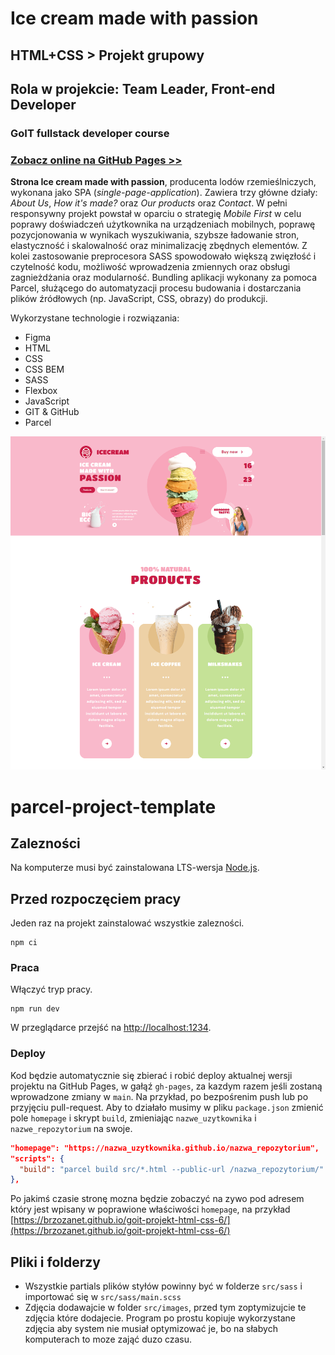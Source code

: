 # Ice cream made with passion

## HTML+CSS > Projekt grupowy

## Rola w projekcie: Team Leader, Front-end Developer

### GoIT fullstack developer course

### [Zobacz online na GitHub Pages >>](https://brzozanet.github.io/goit-projekt-html-css/)

**Strona Ice cream made with passion**, producenta lodów rzemieślniczych, wykonana jako SPA
(_single-page-application_). Zawiera trzy główne działy: _About Us_, _How it's made?_ oraz _Our
products_ oraz _Contact_. W pełni responsywny projekt powstał w oparciu o strategię _Mobile First_ w
celu poprawy doświadczeń użytkownika na urządzeniach mobilnych, poprawę pozycjonowania w wynikach
wyszukiwania, szybsze ładowanie stron, elastyczność i skalowalność oraz minimalizację zbędnych
elementów. Z kolei zastosowanie preprocesora SASS spowodowało większą zwięzłość i czytelność kodu,
możliwość wprowadzenia zmiennych oraz obsługi zagnieżdżania oraz modularność. Bundling aplikacji
wykonany za pomoca Parcel, służącego do automatyzacji procesu budowania i dostarczania plików
źródłowych (np. JavaScript, CSS, obrazy) do produkcji.

Wykorzystane technologie i rozwiązania:

- Figma
- HTML
- CSS
- CSS BEM
- SASS
- Flexbox
- JavaScript
- GIT & GitHub
- Parcel

![Screenshot App](https://raw.githubusercontent.com/brzozanet/goit-projekt-html-css/main/src/images/gh-cover-goit-html-css.png)

# parcel-project-template

## Zalezności

Na komputerze musi być zainstalowana LTS-wersja [Node.js](https://nodejs.org/en/).

## Przed rozpoczęciem pracy

Jeden raz na projekt zainstalować wszystkie zalezności.

```shell
npm ci
```

### Praca

Włączyć tryp pracy.

```shell
npm run dev
```

W przeglądarce przejść na [http://localhost:1234](http://localhost:1234).

### Deploy

Kod będzie automatycznie się zbierać i robić deploy aktualnej wersji projektu na GitHub Pages, w
gałąź `gh-pages`, za kazdym razem jeśli zostaną wprowadzone zmiany w `main`. Na przykład, po
bezpośrenim push lub po przyjęciu pull-request. Aby to działało musimy w pliku `package.json`
zmienić pole `homepage` i skrypt `build`, zmieniając `nazwe_uzytkownika` i `nazwe_repozytorium` na
swoje.

```json
"homepage": "https://nazwa_uzytkownika.github.io/nazwa_repozytorium",
"scripts": {
  "build": "parcel build src/*.html --public-url /nazwa_repozytorium/"
},
```

Po jakimś czasie stronę mozna będzie zobaczyć na zywo pod adresem który jest wpisany w poprawione
właściwości `homepage`, na przykład
[https://brzozanet.github.io/goit-projekt-html-css-6/](https://brzozanet.github.io/goit-projekt-html-css-6/)

<!-- [https://goitacademy.github.io/parcel-project-template](https://goitacademy.github.io/parcel-project-template). -->

## Pliki i folderzy

- Wszystkie partials plików styłów powinny być w folderze `src/sass` i importować się w
  `src/sass/main.scss`
- Zdjęcia dodawajcie w folder `src/images`, przed tym zoptymizujcie te zdjęcia które dodajecie.
  Program po prostu kopiuje wykorzystane zdjęcia aby system nie musiał optymizować je, bo na słabych
  komputerach to moze zająć duzo czasu.
